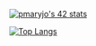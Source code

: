 
[![pmaryjo's 42 stats](https://badge42.vercel.app/api/v2/cl1nv9baz017909mr6u6gk50s/stats?cursusId=21&coalitionId=91)](https://github.com/JaeSeoKim/badge42)

[![Top Langs](https://github-readme-stats.vercel.app/api/top-langs/?username=mavmi&layout=compact)](https://github.com/kirikova-k/github-readme-stats)

